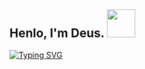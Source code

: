 <h2> Henlo, I'm Deus. <img src="https://media.giphy.com/media/YRMb6dd7zprS00JdGZ/giphy.gif" width="50"></h2>

[![Typing SVG](https://readme-typing-svg.demolab.com?font=Share+Tech+Mono&size=28&duration=4000&pause=1500&color=20FF86&width=435&lines=I+write+code;I+build+computers;But+most+of+all+.+.+.;I+miss+you+%3Ac)](https://git.io/typing-svg)
